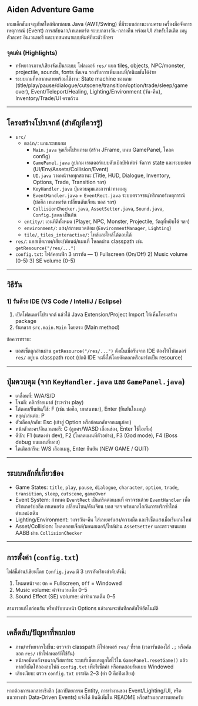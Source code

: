 ## Aiden Adventure Game

เกมแอ็กชันผจญภัยสไตล์พิกเซลบน Java (AWT/Swing) ที่มีระบบสถานะเกมครบ เครื่องมือจัดการเหตุการณ์ (Event) การสลับฉาก/เทเลพอร์ต ระบบกลางวัน-กลางคืน พร้อม UI สำหรับไตเติล เมนู ตัวละคร อินเวนทอรี และบทสนทนาแบบพิมพ์ทีละตัวอักษร

### จุดเด่น (Highlights)
- ทรัพยากรภาพ/เสียงจัดเป็นระบบ: โฟลเดอร์ `res/` แยก tiles, objects, NPC/monster, projectile, sounds, fonts ชัดเจน รองรับการเพิ่มแผนที่/อนิเมชันได้ง่าย
- ระบบเกมที่หลากหลายพร้อมใช้งาน: State machine ของเกม (title/play/pause/dialogue/cutscene/transition/option/trade/sleep/game over), Event/Teleport/Healing, Lighting/Environment (วัน-คืน), Inventory/Trade/UI ครบถ้วน

---

## โครงสร้างโปรเจกต์ (สำคัญที่ควรรู้)
- `src/`
	- `main/`: แกนระบบเกม
		- `Main.java` จุดเริ่มโปรแกรม (สร้าง JFrame, แนบ GamePanel, โหลด config)
		- `GamePanel.java` ลูปเกม เรนเดอร์แบบดับเบิลบัฟเฟอร์ จัดการ state และระบบย่อย (UI/Env/Assets/Collision/Event)
		- `UI.java` วาดหน้าจอทุกสถานะ (Title, HUD, Dialogue, Inventory, Options, Trade, Transition ฯลฯ)
		- `KeyHandler.java` ปุ่มควบคุมและการนำทางเมนู
		- `EventHandler.java` + `EventRect.java` ระบบตรวจชน/ทริกเกอร์เหตุการณ์ (บ่อฮีล เทเลพอร์ต เปลี่ยนดันเจียน บอส ฯลฯ)
		- `CollisionChecker.java`, `AssetSetter.java`, `Sound.java`, `Config.java` เป็นต้น
	- `entity/`: เอนทิตีทั้งหมด (Player, NPC, Monster, Projectile, วัตถุที่หยิบได้ ฯลฯ)
	- `environment/`: แสง/สภาพแวดล้อม (`EnvironmentManager`, `Lighting`)
	- `tile/`, `tiles_interactive/`: ไทล์และไทล์โต้ตอบได้
- `res/`: แอสเซ็ตภาพ/เสียง/ฟอนต์/แผนที่ โหลดผ่าน classpath เช่น `getResource("/res/...")`
- `config.txt`: ไฟล์คอนฟิก 3 บรรทัด — 1) Fullscreen (On/Off) 2) Music volume (0-5) 3) SE volume (0-5)

---

## วิธีรัน

### 1) รันด้วย IDE (VS Code / IntelliJ / Eclipse)
1. เปิดโฟลเดอร์โปรเจกต์ แล้วใช้ Java Extension/Project Import ให้เห็นโครงสร้าง package
2. รันคลาส `src.main.Main` โดยตรง (Main method)

ข้อควรทราบ:
- แอสเซ็ตถูกอ่านผ่าน `getResource("/res/...")` ดังนั้นเมื่อรันจาก IDE ต้องให้โฟลเดอร์ `res/` อยู่บน classpath root (ปกติ IDE จะตั้งให้โดยคัดลอกหรือมาร์กเป็น resource)

---

## ปุ่มควบคุม (จาก `KeyHandler.java` และ `GamePanel.java`)
- เคลื่อนที่: W/A/S/D
- โจมตี: คลิกซ้ายเมาส์ (ระหว่าง play)
- โต้ตอบ/ยืนยัน/ใช้: F (เช่น บ่อฮีล, บทสนทนา), Enter (ยืนยันในเมนู)
- หยุด/เล่นต่อ: P
- ตัวเลือก/กลับ: Esc (เข้าสู่ Option หรือย้อนกลับจากเมนูย่อย)
- หน้าตัวละคร/อินเวนทอรี: C (ลูกศร/WASD เลื่อนช่อง, Enter ใช้ไอเท็ม)
- ดีบัก: F1 (แสดงค่า dev), F2 (โหลดแผนที่ตัวอย่าง), F3 (God mode), F4 (Boss debug บนแผนที่บอส)
- ไตเติลสกรีน: W/S เลือกเมนู, Enter ยืนยัน (NEW GAME / QUIT)

---

## ระบบหลักที่เกี่ยวข้อง
- Game States: `title`, `play`, `pause`, `dialogue`, `character`, `option`, `trade`, `transition`, `sleep`, `cutscene`, `gameOver`
- Event System: กำหนด `EventRect` เป็นกริดต่อแผนที่ ตรวจชนด้วย `EventHandler` เพื่อทริกเกอร์บ่อฮีล เทเลพอร์ต เปลี่ยนโซน/ดันเจียน บอส ฯลฯ พร้อมกลไกกันการทริกซ้ำใกล้ตำแหน่งเดิม
- Lighting/Environment: วงจรวัน-คืน ใส่เลเยอร์แสง/ความมืด และรีเซ็ตแสงเมื่อเริ่มเกมใหม่
- Asset/Collision: โหลดออบเจ็กต์/มอนสเตอร์/ไทล์ผ่าน `AssetSetter` และตรวจชนแบบ AABB ผ่าน `CollisionChecker`

---

## การตั้งค่า (`config.txt`)
ไฟล์นี้อ่าน/เขียนโดย `Config.java` มี 3 บรรทัดเรียงลำดับดังนี้:
1. โหมดหน้าจอ: `On` = Fullscreen, `Off` = Windowed
2. Music volume: ค่าจำนวนเต็ม 0–5
3. Sound Effect (SE) volume: ค่าจำนวนเต็ม 0–5

สามารถแก้ไขก่อนรัน หรือปรับบนหน้า Options แล้วเกมจะบันทึกกลับให้อัตโนมัติ

---

## เคล็ดลับ/ปัญหาที่พบบ่อย
- ภาพ/ทรัพยากรไม่ขึ้น: ตรวจว่า classpath มีโฟลเดอร์ `res/` ที่ราก (เวลารันต้องใส่ `.;` หรือคัดลอก `res/` เข้าโฟลเดอร์ที่ใช้รัน)
- หน้าจอมืดหลังจบฉาก/รีสตาร์ท: ระบบรีเซ็ตแสงถูกใส่ไว้ใน `GamePanel.resetGame()` แล้ว หากยังมืดให้ลองลบไฟล์ `config.txt` เพื่อรีเซ็ตค่า หรือทดสอบรันแบบ Windowed
- เสียงเงียบ: ตรวจ `config.txt` บรรทัด 2–3 (ค่า 0 คือปิดเสียง)

---

หากต้องการเอกสารเชิงลึก (สถาปัตยกรรม Entity, การทำงานของ Event/Lighting/UI, หรือแนวทางทำ Data‑Driven Events) แจ้งได้ ยินดีเพิ่มใน README หรือสร้างเอกสารแยกครับ


